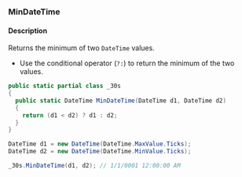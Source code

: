### MinDateTime

#### Description



Returns the minimum of two `DateTime` values.

- Use the conditional operator (`?:`) to return the minimum of the two values.

```csharp
public static partial class _30s 
{
  public static DateTime MinDateTime(DateTime d1, DateTime d2) 
  {
    return (d1 < d2) ? d1 : d2;
  }
}
```

```csharp
DateTime d1 = new DateTime(DateTime.MaxValue.Ticks);
DateTime d2 = new DateTime(DateTime.MinValue.Ticks);

_30s.MinDateTime(d1, d2); // 1/1/0001 12:00:00 AM
```
